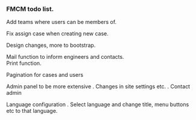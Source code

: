 ### FMCM todo list.


Add teams where users can be members of.

Fix assign case when creating new case.

Design changes, more to bootstrap.

Mail function to inform engineers and contacts.  
Print function.  

Pagination for cases and users

Admin panel to be more extensive
. Changes in site settings etc.
. Contact admin

Language configuration
. Select language and change title, menu buttons etc to that language.
